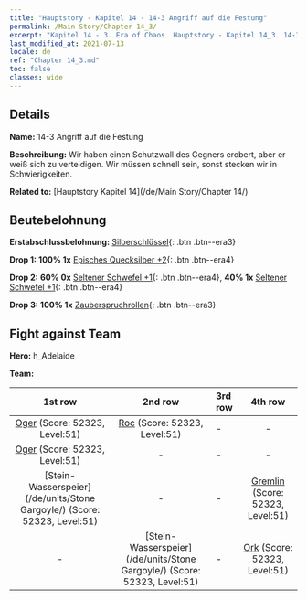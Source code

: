 ```yaml
---
title: "Hauptstory - Kapitel 14 - 14-3 Angriff auf die Festung"
permalink: /Main Story/Chapter 14_3/
excerpt: "Kapitel 14 - 3. Era of Chaos  Hauptstory - Kapitel 14_3. 14-3 Angriff auf die Festung"
last_modified_at: 2021-07-13
locale: de
ref: "Chapter 14_3.md"
toc: false
classes: wide
---
```


## Details

 **Name:** 14-3 Angriff auf die Festung

 **Beschreibung:** Wir haben einen Schutzwall des Gegners erobert, aber er weiß sich zu verteidigen. Wir müssen schnell sein, sonst stecken wir in Schwierigkeiten.

 **Related to:** [Hauptstory Kapitel 14](/de/Main Story/Chapter 14/)

## Beutebelohnung

 **Erstabschlussbelohnung:** [Silberschlüssel](/ItemsDE/con_693/){: .btn .btn--era3}

 **Drop 1:** **100% 1x** [Episches Quecksilber +2](/ItemsDE/mat_49/){: .btn .btn--era4}

 **Drop 2:** **60% 0x** [Seltener Schwefel +1](/ItemsDE/mat_43/){: .btn .btn--era4}, **40% 1x** [Seltener Schwefel +1](/ItemsDE/mat_43/){: .btn .btn--era4}

 **Drop 3:** **100% 1x** [Zauberspruchrollen](/ItemsDE/con_694/){: .btn .btn--era3}


## Fight against Team
 **Hero:** h_Adelaide

 **Team:**


  | 1st row | 2nd row | 3rd row | 4th row |
  |:----:|:----:|:----|:----:|
  | [Oger](/de/units/Ogre/) (Score: 52323, Level:51)  | [Roc](/de/units/Roc/) (Score: 52323, Level:51)  | - | - |
  | [Oger](/de/units/Ogre/) (Score: 52323, Level:51)  | - | - | - |
  | [Stein-Wasserspeier](/de/units/Stone Gargoyle/) (Score: 52323, Level:51)  | - | - | [Gremlin](/de/units/Gremlin/) (Score: 52323, Level:51)  |
  | - | [Stein-Wasserspeier](/de/units/Stone Gargoyle/) (Score: 52323, Level:51)  | - | [Ork](/de/units/Orc/) (Score: 52323, Level:51)  |


